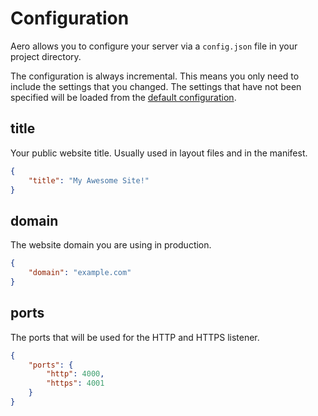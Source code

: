# Configuration

Aero allows you to configure your server via a `config.json` file in your project directory.

The configuration is always incremental. This means you only need to include the settings that you changed. The settings that have not been specified will be loaded from the [default configuration](https://github.com/aerogo/aero/blob/go/Configuration.go#L54-L64).

## title

Your public website title. Usually used in layout files and in the manifest.

```json
{
	"title": "My Awesome Site!"
}
```

## domain

The website domain you are using in production.

```json
{
	"domain": "example.com"
}
```

## ports

The ports that will be used for the HTTP and HTTPS listener.

```json
{
	"ports": {
		"http": 4000,
		"https": 4001
	}
}
```
